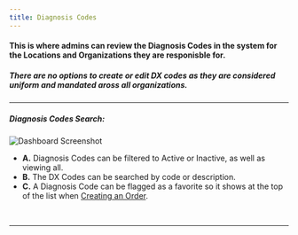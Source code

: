 ```yaml
---
title: Diagnosis Codes
---
```


#### This is where admins can review the Diagnosis Codes in the system for the Locations and Organizations they are responisble for.
##### There are no options to create or edit DX codes as they are considered uniform and mandated aross all organizations.

<hr />

##### Diagnosis Codes Search:

![Dashboard Screenshot](/screenPrints/DXCodesSearch.png)

- **A.** Diagnosis Codes can be filtered to Active or Inactive, as well as viewing all.
- **B.** The DX Codes can be searched by code or description.
- **C.** A Diagnosis Code can be flagged as a favorite so it shows at the top of the list when [Creating an Order](/orders/add_edit/).

<br />

<hr />

